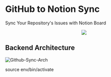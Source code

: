 # GitHub to Notion Sync

Sync Your Repository's Issues with Notion Board

<p align="center">
  <img src="https://notion-automations.com/_nuxt/img/github-notion.aa7d9c1.svg" />
</p>


## Backend Architecture

![Github-Sync-Arch](https://user-images.githubusercontent.com/72073401/139555004-0ca17b20-1ee6-43c8-a7dc-fe21ecea6aa8.jpg)


source env/bin/activate
